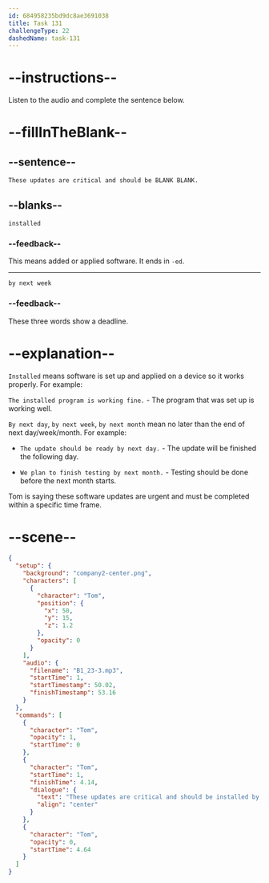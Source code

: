 ```yaml
---
id: 684958235bd9dc8ae3691038
title: Task 131
challengeType: 22
dashedName: task-131
---
```


<!-- (audio) Tom: These updates are critical and should be installed by next week. -->

# --instructions--

Listen to the audio and complete the sentence below.

# --fillInTheBlank--

## --sentence--

`These updates are critical and should be BLANK BLANK.`

## --blanks--

`installed`

### --feedback--

This means added or applied software. It ends in `-ed`.

---

`by next week`

### --feedback--

These three words show a deadline.

# --explanation--

`Installed` means software is set up and applied on a device so it works properly. For example:

`The installed program is working fine.` - The program that was set up is working well.

`By next day`, `by next week`, `by next month` mean no later than the end of next day/week/month. For example:

- `The update should be ready by next day.` - The update will be finished the following day.

- `We plan to finish testing by next month.` - Testing should be done before the next month starts.

Tom is saying these software updates are urgent and must be completed within a specific time frame.

# --scene--

```json
{
  "setup": {
    "background": "company2-center.png",
    "characters": [
      {
        "character": "Tom",
        "position": {
          "x": 50,
          "y": 15,
          "z": 1.2
        },
        "opacity": 0
      }
    ],
    "audio": {
      "filename": "B1_23-3.mp3",
      "startTime": 1,
      "startTimestamp": 50.02,
      "finishTimestamp": 53.16
    }
  },
  "commands": [
    {
      "character": "Tom",
      "opacity": 1,
      "startTime": 0
    },
    {
      "character": "Tom",
      "startTime": 1,
      "finishTime": 4.14,
      "dialogue": {
        "text": "These updates are critical and should be installed by next week.",
        "align": "center"
      }
    },
    {
      "character": "Tom",
      "opacity": 0,
      "startTime": 4.64
    }
  ]
}
```
